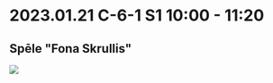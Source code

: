 # 2023.01.21 C-6-1 S1 10:00 - 11:20

## Spēle "Fona Skrullis"

![](C:\Users\kpetrucena\AppData\Roaming\marktext\images\2023-01-21-11-24-43-image.png)

